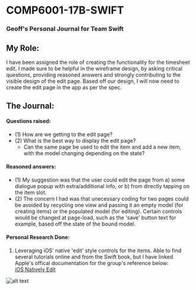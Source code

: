 # COMP6001-17B-SWIFT
### Geoff's Personal Journal for Team Swift

## My Role:
I have been assigned the role of creating the functionality for the timesheet edit. I made sure to be helpful in the wireframe design, by asking critical questions, providing reasoned answers and strongly contributing to the visible design of the edit page. Based off our design, I will now need to create the edit page in the app as per the spec.

## The Journal:  

#### Questions raised:  
* (1) How are we getting to the edit page?
* (2) What is the best way to display the edit page?
	* Can the same page be used to edit the item and add a new item, with the model changing depending on the state?
	
	
#### Reasoned answers:
* (1) My suggestion was that the user could edit the page from a) some dialogue popup with extra/additional info, or b) from directly tapping on the item slot.
* (2) The concern I had was that unecessary coding for two pages could be avoided by recycling one view and passing it an empty model (for creating items) or the populated model (for editing). Certain controls would be changed at page-load, such as the 'save' button text for example, based off the state of the bound model.  


#### Personal Research Done:  
1. Leveraging iOS' native 'edit' style controls for the items. Able to find several tutorials online and from the Swift book, but I have linked Apple's offical documentation for the group's reference below:  
[iOS Natively Edit](https://developer.apple.com/library/content/referencelibrary/GettingStarted/DevelopiOSAppsSwift/ImplementEditAndDeleteBehavior.html "iOS' Native Edit and Delete Example")  

![alt text](https://developer.apple.com/library/content/referencelibrary/GettingStarted/DevelopiOSAppsSwift/Art/IEDB_sim_deletebehavior_2x.png "Native iOS Edit and Delete Example")